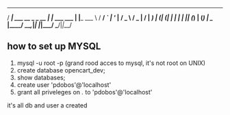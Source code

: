  ____                  _              _
/ ___|  ___ __ _ _ __ | |_ ___   ___ | |___
\___ \ / __/ _` | '_ \| __/ _ \ / _ \| / __|
 ___) | (_| (_| | | | | || (_) | (_) | \__ \
|____/ \___\__,_|_| |_|\__\___/ \___/|_|___/

how to set up MYSQL
--------------------
1. mysql -u root -p (grand rood acces to mysql, it's not root on UNIX)
2. create database opencart_dev;
3. show databases;
4. create user 'pdobos'@'localhost'
5. grant all priveleges on *.* to 'pdobos'@'localhost'

it's all db and user a created
